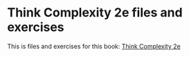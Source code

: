 # Think Complexity 2e files and exercises

This is files and exercises for this book: [Think Complexity 2e](https://greenteapress.com/wp/think-complexity-2e/)